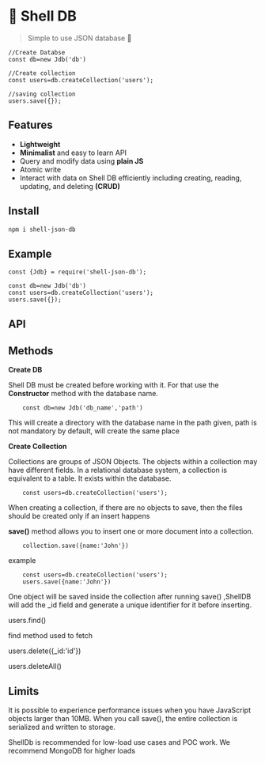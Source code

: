 # 🐚 Shell DB  

> Simple to use JSON database  🐚


```
//Create Databse
const db=new Jdb('db')

//Create collection
const users=db.createCollection('users');

//saving collection
users.save({});
```

## Features

- __Lightweight__
- __Minimalist__ and easy to learn API
- Query and modify data using __plain JS__
- Atomic write
- Interact with data on Shell DB efficiently including creating, reading, updating, and deleting __(CRUD)__

## Install

```sh
npm i shell-json-db
```

## Example

```
const {Jdb} = require('shell-json-db');

const db=new Jdb('db')
const users=db.createCollection('users');
users.save({});

```
## API


## Methods

__Create DB__

Shell DB must be created before working with it. For that use the __Constructor__ method with the database name.
```
    const db=new Jdb('db_name','path')
```
This will create a directory with the database name in the path given, path is not mandatory by default, will create the same place

__Create Collection__

Collections are groups of JSON Objects. The objects within a collection may have different fields. In a relational database system, a collection is equivalent to a table. It exists within the database.

```
    const users=db.createCollection('users');
```

When creating a collection, if there are no objects to save, then the files should be created only if an insert happens

__save()__  method allows you to insert one or more document into a collection.

```
    collection.save({name:'John'})

```

example 

```
    const users=db.createCollection('users');
    users.save({name:'John'})
```

One object will be saved inside the collection after running save() ,ShellDB will add the _id field and generate a unique identifier for it before inserting.


users.find()

find method used to fetch 



users.delete({_id:'id'})

users.deleteAll()


## Limits

It is possible to experience performance issues when you have JavaScript objects larger than 10MB. When you call save(), the entire collection is serialized and written to storage.

ShellDb is recommended for low-load use cases and POC work. We recommend MongoDB for higher loads